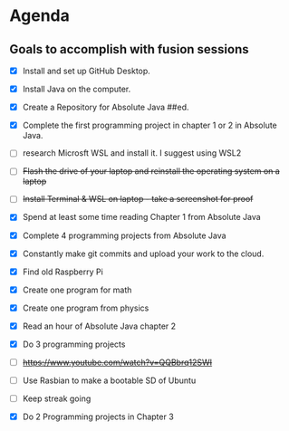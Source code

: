 # Agenda

## Goals to accomplish with fusion sessions

- [x] Install and set up GitHub Desktop.
- [x] Install Java on the computer.
- [x] Create a Repository for Absolute Java ##ed.
- [x] Complete the first programming project in chapter 1 or 2 in Absolute Java.
- [ ] research Microsft WSL and install it. I suggest using WSL2
      
- [ ] ~~Flash the drive of your laptop and reinstall the operating system on a laptop~~
- [ ] ~~Install Terminal & WSL on laptop - take a screenshot for proof~~
- [x] Spend at least some time reading Chapter 1 from Absolute Java
- [x] Complete 4 programming projects from Absolute Java
- [x] Constantly make git commits and upload your work to the cloud.

- [x] Find old Raspberry Pi
      
- [x] Create one program for math
- [x] Create one program from physics
- [x] Read an hour of Absolute Java chapter 2

- [x] Do 3 programming projects 

- [ ] ~~https://www.youtube.com/watch?v=QQBbrq12SWI~~
- [ ] Use Rasbian to make a bootable SD of Ubuntu
- [ ] Keep streak going
- [x] Do 2 Programming projects in Chapter 3


